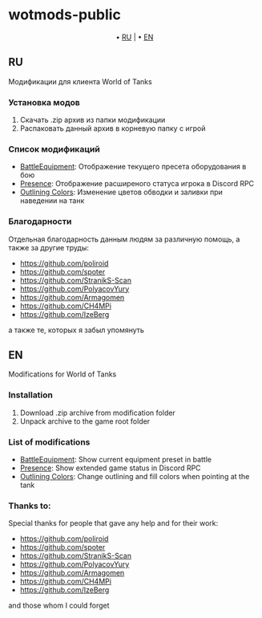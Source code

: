 # wotmods-public

<p align="center">
	&bull; <a href="#ru">RU</a> | &bull; <a href="#en">EN</a>
</p>

## RU
Модификации для клиента World of Tanks

### Установка модов

1. Скачать .zip архив из папки модификации
2. Распаковать данный архив в корневую папку с игрой

### Список модификаций

- [BattleEquipment](./battleEquipment/): Отображение текущего пресета оборудования в бою
- [Presence](./presence/): Отображение расширеного статуса игрока в Discord RPC
- [Outlining Colors](./outliningcolors/): Изменение цветов обводки и заливки при наведении на танк 

### Благодарности

Отдельная благодарность данным людям за различную помощь, а также за другие труды:

- https://github.com/poliroid
- https://github.com/spoter
- https://github.com/StranikS-Scan
- https://github.com/PolyacovYury
- https://github.com/Armagomen
- https://github.com/CH4MPi
- https://github.com/IzeBerg

а также те, которых я забыл упомянуть

## EN
Modifications for World of Tanks

### Installation

1. Download .zip archive from modification folder
2. Unpack archive to the game root folder

### List of modifications

- [BattleEquipment](./battleEquipment/): Show current equipment preset in battle
- [Presence](./presence/): Show extended game status in Discord RPC
- [Outlining Colors](./outliningcolors/): Change outlining and fill colors when pointing at the tank

### Thanks to:

Special thanks for people that gave any help and for their work:

- https://github.com/poliroid
- https://github.com/spoter
- https://github.com/StranikS-Scan
- https://github.com/PolyacovYury
- https://github.com/Armagomen
- https://github.com/CH4MPi
- https://github.com/IzeBerg

and those whom I could forget